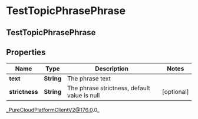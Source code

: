 # TestTopicPhrasePhrase

## TestTopicPhrasePhrase

## Properties

|Name | Type | Description | Notes|
|------------ | ------------- | ------------- | -------------|
| **text** | **String** | The phrase text | |
| **strictness** | **String** | The phrase strictness, default value is null | [optional] |



_PureCloudPlatformClientV2@176.0.0_
